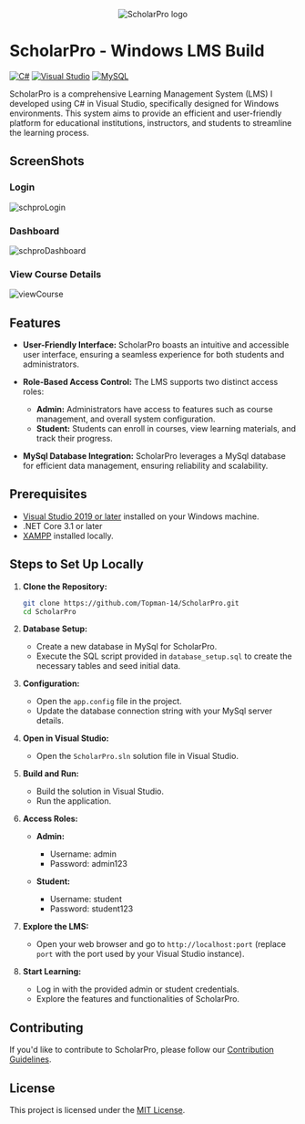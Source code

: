 <p align="center">
   <img src="https://github.com/Topman-14/ScholarPro/assets/98329531/e56999c6-40e7-43ab-aae1-31b95cf0bc63" alt="ScholarPro logo"  />
</p>

# ScholarPro - Windows LMS Build

[![C#](https://img.shields.io/badge/C%23-239120?style=for-the-badge&logo=c-sharp&logoColor=white)](https://learn.microsoft.com/en-us/dotnet/csharp/)
[![Visual Studio](https://img.shields.io/badge/Visual_Studio-5C2D91?style=for-the-badge&logo=visual%20studio&logoColor=white)](https://visualstudio.microsoft.com/)
[![MySQL](https://img.shields.io/badge/MySQL-005C84?style=for-the-badge&logo=mysql&logoColor=white)](https://www.mysql.com/)

ScholarPro is a comprehensive Learning Management System (LMS) I developed using C# in Visual Studio, specifically designed for Windows environments. 
This system aims to provide an efficient and user-friendly platform for educational institutions, instructors, and students to streamline the learning process.

## ScreenShots
<p align="center">
   
### Login
   ![schproLogin](https://github.com/Topman-14/ScholarPro/assets/98329531/4f625c39-a5a1-4222-b10a-713b4ef13503)

### Dashboard
   ![schproDashboard](https://github.com/Topman-14/ScholarPro/assets/98329531/d86c4158-e8d3-4f90-abee-724534be7f82)

### View Course Details
![viewCourse](https://github.com/Topman-14/ScholarPro/assets/98329531/ba13c942-e5f1-4cd7-afb5-08dd1c6812af)

</p>

## Features

- **User-Friendly Interface:** ScholarPro boasts an intuitive and accessible user interface, ensuring a seamless experience for both students and administrators.

- **Role-Based Access Control:** The LMS supports two distinct access roles:
    - **Admin:** Administrators have access to features such as course management, and overall system configuration.
    - **Student:** Students can enroll in courses, view learning materials, and track their progress.

- **MySql Database Integration:** ScholarPro leverages a MySql database for efficient data management, ensuring reliability and scalability.


## Prerequisites
- [Visual Studio 2019 or later](https://visualstudio.microsoft.com/) installed on your Windows machine.
- .NET Core 3.1 or later
- [XAMPP](https://www.apachefriends.org/) installed locally.

## Steps to Set Up Locally

1. **Clone the Repository:**
    ```bash
    git clone https://github.com/Topman-14/ScholarPro.git
    cd ScholarPro
    ```

2. **Database Setup:**
    - Create a new database in MySql for ScholarPro.
    - Execute the SQL script provided in `database_setup.sql` to create the necessary tables and seed initial data.

3. **Configuration:**
    - Open the `app.config` file in the project.
    - Update the database connection string with your MySql server details.

4. **Open in Visual Studio:**
    - Open the `ScholarPro.sln` solution file in Visual Studio.

5. **Build and Run:**
    - Build the solution in Visual Studio.
    - Run the application.

6. **Access Roles:**
    - **Admin:**
        - Username: admin
        - Password: admin123

    - **Student:**
        - Username: student
        - Password: student123

7. **Explore the LMS:**
    - Open your web browser and go to `http://localhost:port` (replace `port` with the port used by your Visual Studio instance).

8. **Start Learning:**
    - Log in with the provided admin or student credentials.
    - Explore the features and functionalities of ScholarPro.

## Contributing

If you'd like to contribute to ScholarPro, please follow our [Contribution Guidelines](CONTRIBUTING.md).

## License

This project is licensed under the [MIT License](LICENSE).
